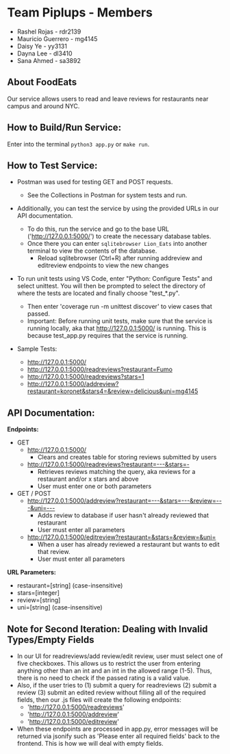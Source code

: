 # Team Piplups - Members

- Rashel Rojas - rdr2139
- Mauricio Guerrero - mg4145
- Daisy Ye - yy3131
- Dayna Lee - dl3410
- Sana Ahmed - sa3892

## About FoodEats
Our service allows users to read and leave reviews for restaurants near campus
and around NYC.

## How to Build/Run Service:
Enter into the terminal `python3 app.py` or `make run`. 

## How to Test Service:
- Postman was used for testing GET and POST requests. 
  - See the Collections in Postman for system tests and run.

- Additionally, you can test the service by using the provided URLs in our API
  documentation.
  - To do this, run the service and go to the base URL ('http://127.0.0.1:5000/')
    to create the necessary database tables.
  - Once there you can enter `sqlitebrowser Lion_Eats` into another terminal to
    view the contents of the database.
    - Reload sqlitebrowser (Ctrl+R) after running addreview and editreview
      endpoints to view the new changes

- To run unit tests using VS Code, enter "Python: Configure Tests" and select
  unittest. You will then be prompted to select the directory of where the tests 
  are located and finally choose "test_*.py".
  - Then enter 'coverage run -m unittest discover' to view cases that passed.
  - Important: Before running unit tests, make sure that the service is running
    locally, aka that http://127.0.0.1:5000/ is running. This is because
    test_app.py requires that the service is running.

- Sample Tests: 
  - http://127.0.0.1:5000/ 
  - http://127.0.0.1:5000/readreviews?restaurant=Fumo
  - http://127.0.0.1:5000/readreviews?stars=1
  - http://127.0.0.1:5000/addreview?restaurant=koronet&stars4=&review=delicious&uni=mg4145
 

## API Documentation:

**Endpoints:** 
- GET
  - http://127.0.0.1:5000/
    - Clears and creates table for storing reviews submitted by users
  - http://127.0.0.1:5000/readreviews?restaurant=---&stars=-
    - Retrieves reviews matching the query, aka reviews for a restaurant and/or
      x stars and above
    - User must enter one or both parameters
- GET / POST
  - http://127.0.0.1:5000/addreview?restaurant=---&stars=---&review=---&uni=---
    - Adds review to database if user hasn't already reviewed that restaurant
    - User must enter all parameters   
  - http://127.0.0.1:5000/editreview?restaurant=&stars=&review=&uni=
    - When a user has already reviewed a restaurant but wants to edit that
      review.
    - User must enter all parameters


**URL Parameters:**
- restaurant=[string] (case-insensitive)
- stars=[integer]
- review=[string]
- uni=[string]        (case-insensitive)


## Note for Second Iteration: Dealing with Invalid Types/Empty Fields
- In our UI for readreviews/add review/edit review, user must select one of
  five checkboxes. This allows us to restrict the user from entering anything
  other than an int and an int in the allowed range (1-5). Thus, there is no
  need to check if the passed rating is a valid value.
- Also, if the user tries to (1) submit a query for readreviews (2) submit a
  review (3) submit an edited review without filling all of the required
  fields, then our .js files will create the following endpoints:
  - 'http://127.0.0.1:5000/readreviews'
  - 'http://127.0.0.1:5000/addreview'
  - 'http://127.0.0.1:5000/editreview'
- When these endpoints are processed in app.py, error messages will be
  returned via jsonify such as 'Please enter all required fields' back to the
  frontend. This is how we will deal with empty fields.
